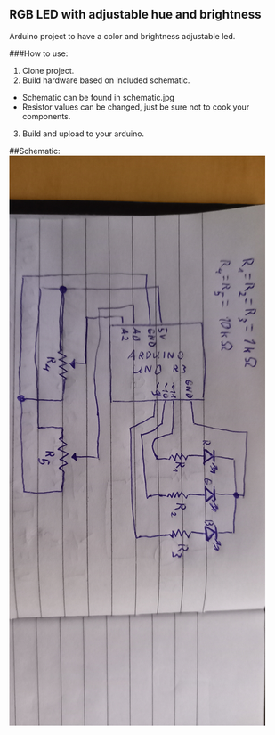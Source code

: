 ## RGB LED with adjustable hue and brightness

Arduino project to have a color and brightness adjustable led.

###How to use:
1. Clone project.
2. Build hardware based on included schematic.
 - Schematic can be found in schematic.jpg
 - Resistor values can be changed, just be sure not to cook your components.
3. Build and upload to your arduino.

##Schematic:
![Alt text](schematic.jpg)